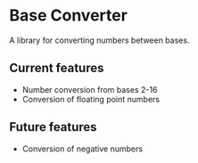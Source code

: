 Base Converter
==============

A library for converting numbers between bases.

## Current features
* Number conversion from bases 2-16
* Conversion of floating point numbers

## Future features
* Conversion of negative numbers
